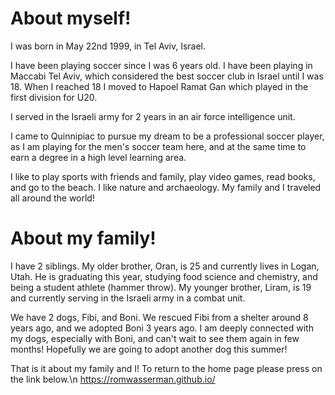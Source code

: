 # About myself!

I was born in May 22nd 1999, in Tel Aviv, Israel.

I have been playing soccer since I was 6 years old. I have been playing in Maccabi Tel Aviv, which considered the best soccer club in Israel until I was 18. When I reached 18 I moved to Hapoel Ramat Gan which played in the first division for U20.

I served in the Israeli army for 2 years in an air force intelligence unit.

I came to Quinnipiac to pursue my dream to be a professional soccer player, as I am playing for the men's soccer team here, and at the same time to earn a degree in a high level learning area.

I like to play sports with friends and family, play video games, read books, and go to the beach. I like nature and archaeology. My family and I traveled all around the world!

# About my family!

I have 2 siblings. My older brother, Oran, is 25 and currently lives in Logan, Utah. He is graduating this year, studying food science and chemistry, and being a student athlete (hammer throw). My younger brother, Liram, is 19 and currently serving in the Israeli army in a combat unit.

We have 2 dogs, Fibi, and Boni. We rescued Fibi from a shelter around 8 years ago, and we adopted Boni 3 years ago. I am deeply connected with my dogs, especially with Boni, and can't wait to see them again in few months! Hopefully we are going to adopt another dog this summer!


That is it about my family and I!
To return to the home page please press on the link below.\n
https://romwasserman.github.io/
